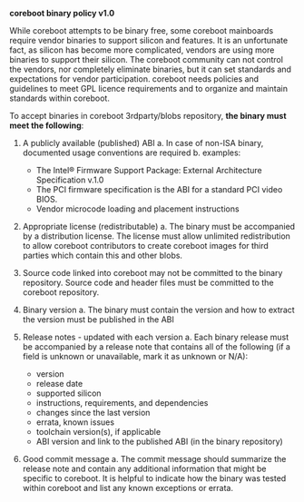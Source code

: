 **coreboot binary policy v1.0**


While coreboot attempts to be binary free, some coreboot mainboards require
vendor binaries to support silicon and features. It is an unfortunate fact,
as silicon has become more complicated, vendors are using more binaries to
support their silicon. The coreboot community can not control the vendors,
nor completely eliminate binaries, but it can set standards and expectations
for vendor participation. coreboot needs policies and guidelines to meet GPL
licence requirements and to organize and maintain standards within coreboot.


To accept binaries in coreboot 3rdparty/blobs repository, **the binary
must meet the following**:


1. A publicly available (published) ABI
   a. In case of non-ISA binary, documented usage conventions are required
   b. examples:
      * The Intel® Firmware Support Package: External Architecture
      Specification v.1.0
      * The PCI firmware specification is the ABI for a standard PCI video BIOS.
      * Vendor microcode loading and placement instructions


2. Appropriate license (redistributable)
   a. The binary must be accompanied by a distribution license. The license
   must allow unlimited redistribution to allow coreboot contributors to
   create coreboot images for third parties which contain this and other blobs.


3. Source code linked into coreboot may not be committed to the binary
repository. Source code and header files must be committed to the coreboot
repository.


4. Binary version
   a. The binary must contain the version and how to extract the version
   must be published in the ABI


5. Release notes - updated with each version
   a. Each binary release must be accompanied by a release note that contains
   all of the following (if a field is unknown or unavailable, mark it as
   unknown or N/A):
      * version
      * release date
      * supported silicon
      * instructions, requirements, and dependencies
      * changes since the last version
      * errata, known issues
      * toolchain version(s), if applicable
      * ABI version and link to the published ABI (in the binary repository)


6. Good commit message
   a.  The commit message should summarize the release note and contain
   any additional information that might be specific to coreboot. It is
   helpful to indicate how the binary was tested within coreboot and list
   any known exceptions or errata.
